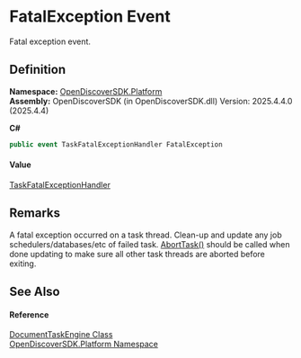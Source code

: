 # FatalException Event


Fatal exception event.



## Definition
**Namespace:** <a href="aceb8efa-8dcd-26ac-b049-012c1f331112">OpenDiscoverSDK.Platform</a>  
**Assembly:** OpenDiscoverSDK (in OpenDiscoverSDK.dll) Version: 2025.4.4.0 (2025.4.4)

**C#**
``` C#
public event TaskFatalExceptionHandler FatalException
```



#### Value
<a href="3dbc57f3-3e54-37bc-8bf2-470b4a8e895d">TaskFatalExceptionHandler</a>

## Remarks
A fatal exception occurred on a task thread. Clean-up and update any job schedulers/databases/etc of failed task. <a href="d5476f02-8f01-ff02-d246-b7e7a537b13e">AbortTask()</a> should be called when done updating to make sure all other task threads are aborted before exiting.

## See Also


#### Reference
<a href="55591a84-1c9a-5c6d-eefe-62a2134d5370">DocumentTaskEngine Class</a>  
<a href="aceb8efa-8dcd-26ac-b049-012c1f331112">OpenDiscoverSDK.Platform Namespace</a>  
